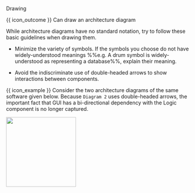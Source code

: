 <span id="title">Drawing</span>

<span id="prereqs"></span>

<span id="outcomes">{{ icon_outcome }} Can draw an architecture diagram</span>

<div id="body">

While architecture diagrams have no standard notation, try to follow these basic guidelines when drawing them.

* Minimize the variety of symbols. If the symbols you choose do not have widely-understood meanings %%e.g. A drum symbol is widely-understood as representing a database%%, explain their meaning.

* Avoid the indiscriminate use of double-headed arrows to show interactions between components.

<box>

{{ icon_example }} Consider the two architecture diagrams of the same software given below. Because `Diagram 2` uses double-headed arrows, the important fact that GUI has a bi-directional dependency with the Logic component is no longer captured.

<img src="{{baseUrl}}/architecture/architectureDiagrams/drawing/images/tip.png" height="190" />
<p/>

</box>

</div>

<div id="extras">
</div>